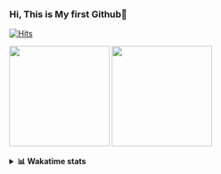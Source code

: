 ### Hi, This is My first Github👋
[![Hits](https://hits.seeyoufarm.com/api/count/incr/badge.svg?url=https%3A%2F%2Fgithub.com%2FJonghyun-Park1027&count_bg=%2379C83D&title_bg=%23555555&icon=&icon_color=%23E7E7E7&title=hits&edge_flat=false)](https://hits.seeyoufarm.com)
<br>

<!--[![Solved.ac Profile](http://mazassumnida.wtf/api/v2/generate_badge?boj=ppjjhh1027)](https://solved.ac/ppjjhh1027/)
-->
<p>
  <img height="180em" src="https://github-readme-stats-eight-rho-29.vercel.app/api?username=Jonghyun-Park1027&show_icons=true&include_all_commits=true&bg_color=30,e96443,904e95&title_color=fff&text_color=fff">
  <img height="180em" src="https://github-readme-stats-eight-rho-29.vercel.app/api/top-langs/?username=Jonghyun-Park1027&layout=compact&bg_color=30,e96443,904e95&title_color=fff&text_color=fff">


</p>
<details>
<summary><b>📊 Wakatime stats</b><br></summary>
<div>
<hr/>




<!--START_SECTION:waka-->
![Code Time](http://img.shields.io/badge/Code%20Time-237%20hrs%2024%20mins-blue)

![Profile Views](http://img.shields.io/badge/Profile%20Views-8-blue)

**🐱 My GitHub Data** 

> 📦 84.0 kB Used in GitHub's Storage 
 > 
> 🏆 141 Contributions in the Year 2023
 > 
> 🚫 Not Opted to Hire
 > 
> 📜 12 Public Repositories 
 > 
> 🔑 7 Private Repositories 
 > 
**I'm an Early 🐤** 

```text
🌞 Morning                38 commits          █████░░░░░░░░░░░░░░░░░░░░   18.63 % 
🌆 Daytime                107 commits         █████████████░░░░░░░░░░░░   52.45 % 
🌃 Evening                54 commits          ███████░░░░░░░░░░░░░░░░░░   26.47 % 
🌙 Night                  5 commits           █░░░░░░░░░░░░░░░░░░░░░░░░   02.45 % 
```
📅 **I'm Most Productive on Sunday** 

```text
Monday                   18 commits          ██░░░░░░░░░░░░░░░░░░░░░░░   08.82 % 
Tuesday                  36 commits          ████░░░░░░░░░░░░░░░░░░░░░   17.65 % 
Wednesday                14 commits          ██░░░░░░░░░░░░░░░░░░░░░░░   06.86 % 
Thursday                 13 commits          ██░░░░░░░░░░░░░░░░░░░░░░░   06.37 % 
Friday                   40 commits          █████░░░░░░░░░░░░░░░░░░░░   19.61 % 
Saturday                 40 commits          █████░░░░░░░░░░░░░░░░░░░░   19.61 % 
Sunday                   43 commits          █████░░░░░░░░░░░░░░░░░░░░   21.08 % 
```


📊 **This Week I Spent My Time On** 

```text
🕑︎ Time Zone: Asia/Seoul

💬 Programming Languages: 
Jupyter                  11 hrs 55 mins      █████████████████████████   98.08 % 
Python                   6 mins              ░░░░░░░░░░░░░░░░░░░░░░░░░   00.90 % 
Markdown                 4 mins              ░░░░░░░░░░░░░░░░░░░░░░░░░   00.68 % 
GitIgnore file           2 mins              ░░░░░░░░░░░░░░░░░░░░░░░░░   00.35 % 

🔥 Editors: 
PyCharm                  12 hrs 9 mins       █████████████████████████   100.00 % 

🐱‍💻 Projects: 
실기                       7 hrs 10 mins       ███████████████░░░░░░░░░░   58.96 % 
빅분기                      2 hrs 22 mins       █████░░░░░░░░░░░░░░░░░░░░   19.55 % 
수자원공모전                   1 hr 29 mins        ███░░░░░░░░░░░░░░░░░░░░░░   12.21 % 
Time_series              41 mins             █░░░░░░░░░░░░░░░░░░░░░░░░   05.68 % 
Unknown Project          19 mins             █░░░░░░░░░░░░░░░░░░░░░░░░   02.68 % 

💻 Operating System: 
Windows                  12 hrs 9 mins       █████████████████████████   100.00 % 
```

**I Mostly Code in Jupyter Notebook** 

```text
Jupyter Notebook         8 repos             ██████████████░░░░░░░░░░░   57.14 % 
HTML                     3 repos             █████░░░░░░░░░░░░░░░░░░░░   21.43 % 
Python                   2 repos             ████░░░░░░░░░░░░░░░░░░░░░   14.29 % 
R                        1 repo              ██░░░░░░░░░░░░░░░░░░░░░░░   07.14 % 
```




 Last Updated on 04/06/2023 18:33:56 UTC
<!--END_SECTION:waka-->
</details>



